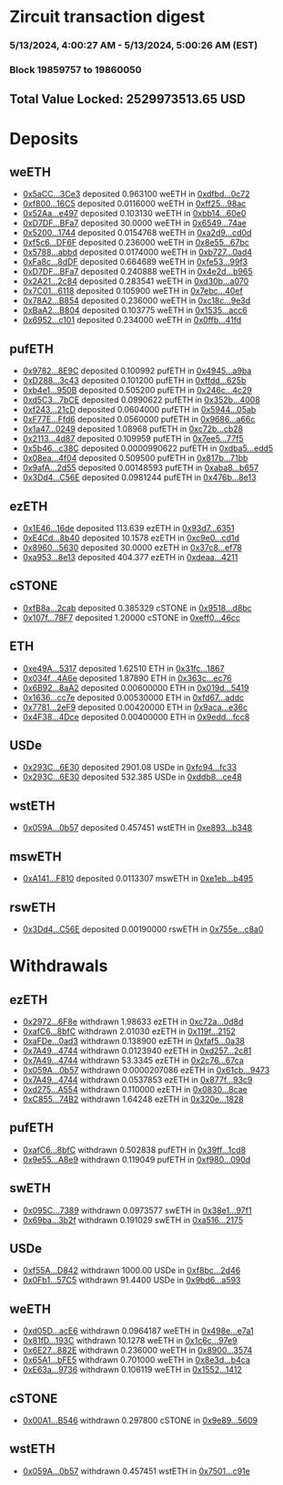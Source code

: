 # Zircuit transaction digest
### 5/13/2024, 4:00:27 AM - 5/13/2024, 5:00:26 AM (EST)
### Block 19859757 to 19860050

## Total Value Locked: 2529973513.65 USD

# Deposits
## weETH
- [0x5aCC...3Ce3](https://etherscan.io/address/0x5aCCD75a0CaA1ac978d0Ed84e348807193bA3Ce3) deposited 0.963100 weETH in [0xdfbd...0c72](https://etherscan.io/tx/0x5aCCD75a0CaA1ac978d0Ed84e348807193bA3Ce3)
- [0xf800...16C5](https://etherscan.io/address/0xf8005229112B27d2C0e6eDE8ceAA33BF745a16C5) deposited 0.0116000 weETH in [0xff25...98ac](https://etherscan.io/tx/0xf8005229112B27d2C0e6eDE8ceAA33BF745a16C5)
- [0x52Aa...e497](https://etherscan.io/address/0x52Aa899454998Be5b000Ad077a46Bbe360F4e497) deposited 0.103130 weETH in [0xbb14...60e0](https://etherscan.io/tx/0x52Aa899454998Be5b000Ad077a46Bbe360F4e497)
- [0xD7DF...BFa7](https://etherscan.io/address/0xD7DF7E085214743530afF339aFC420c7c720BFa7) deposited 30.0000 weETH in [0x6549...74ae](https://etherscan.io/tx/0xD7DF7E085214743530afF339aFC420c7c720BFa7)
- [0x5200...1744](https://etherscan.io/address/0x5200F70Ef1eB10EcC64dF1B1b6BfabF5e3001744) deposited 0.0154768 weETH in [0xa2d9...cd0d](https://etherscan.io/tx/0x5200F70Ef1eB10EcC64dF1B1b6BfabF5e3001744)
- [0xf5c6...DF6F](https://etherscan.io/address/0xf5c66ADA9D59D7632c4Dc74fD6dD6b9f8242DF6F) deposited 0.236000 weETH in [0x8e55...67bc](https://etherscan.io/tx/0xf5c66ADA9D59D7632c4Dc74fD6dD6b9f8242DF6F)
- [0x5788...abbd](https://etherscan.io/address/0x578877846eDa54769A8436A4E8F772CC26bcabbd) deposited 0.0174000 weETH in [0xb727...0ad4](https://etherscan.io/tx/0x578877846eDa54769A8436A4E8F772CC26bcabbd)
- [0xFa8c...8dDF](https://etherscan.io/address/0xFa8cbf3693a4dC353A96c6055D17a65eDd698dDF) deposited 0.664689 weETH in [0xfe53...99f3](https://etherscan.io/tx/0xFa8cbf3693a4dC353A96c6055D17a65eDd698dDF)
- [0xD7DF...BFa7](https://etherscan.io/address/0xD7DF7E085214743530afF339aFC420c7c720BFa7) deposited 0.240888 weETH in [0x4e2d...b965](https://etherscan.io/tx/0xD7DF7E085214743530afF339aFC420c7c720BFa7)
- [0x2A21...2c84](https://etherscan.io/address/0x2A215BeE82F7fdF18B09b370E7E7eE65D7692c84) deposited 0.283541 weETH in [0xd30b...a070](https://etherscan.io/tx/0x2A215BeE82F7fdF18B09b370E7E7eE65D7692c84)
- [0x7C01...6118](https://etherscan.io/address/0x7C01b6bE347CcEd9992Aa8a7CEbd32f9CC316118) deposited 0.105900 weETH in [0x7ebc...40ef](https://etherscan.io/tx/0x7C01b6bE347CcEd9992Aa8a7CEbd32f9CC316118)
- [0x78A2...B854](https://etherscan.io/address/0x78A2D90806D4B9C0e1f3e0b21f4a75Ae5d6eB854) deposited 0.236000 weETH in [0xc18c...9e3d](https://etherscan.io/tx/0x78A2D90806D4B9C0e1f3e0b21f4a75Ae5d6eB854)
- [0xBaA2...B804](https://etherscan.io/address/0xBaA23CF6F01fCf652E19c04Ad6dDE4fcF199B804) deposited 0.103775 weETH in [0x1535...acc6](https://etherscan.io/tx/0xBaA23CF6F01fCf652E19c04Ad6dDE4fcF199B804)
- [0x6952...c101](https://etherscan.io/address/0x695273A035fDf4a0Cf25e14f207706D3C9B3c101) deposited 0.234000 weETH in [0x0ffb...41fd](https://etherscan.io/tx/0x695273A035fDf4a0Cf25e14f207706D3C9B3c101)
## pufETH
- [0x9782...8E9C](https://etherscan.io/address/0x97820f5bbD8DCcaF8267Fd0eE91AcE19f1f68E9C) deposited 0.100992 pufETH in [0x4945...a9ba](https://etherscan.io/tx/0x97820f5bbD8DCcaF8267Fd0eE91AcE19f1f68E9C)
- [0xD288...3c43](https://etherscan.io/address/0xD2887F28569e624d721240392b8176f592913c43) deposited 0.101200 pufETH in [0xffdd...625b](https://etherscan.io/tx/0xD2887F28569e624d721240392b8176f592913c43)
- [0xb4e1...950B](https://etherscan.io/address/0xb4e1fb9aD5A3f277B04Cd7A900742b16958F950B) deposited 0.505200 pufETH in [0x246c...4c29](https://etherscan.io/tx/0xb4e1fb9aD5A3f277B04Cd7A900742b16958F950B)
- [0xd5C3...7bCE](https://etherscan.io/address/0xd5C38625d05b58C67baeA227f29dfe23EBDE7bCE) deposited 0.0990622 pufETH in [0x352b...4008](https://etherscan.io/tx/0xd5C38625d05b58C67baeA227f29dfe23EBDE7bCE)
- [0xf243...21cD](https://etherscan.io/address/0xf2436E4A36F761DeCA7d7bB2D3957f989FDd21cD) deposited 0.0604000 pufETH in [0x5944...05ab](https://etherscan.io/tx/0xf2436E4A36F761DeCA7d7bB2D3957f989FDd21cD)
- [0xF77E...Ffd6](https://etherscan.io/address/0xF77E101E5eaE3fb509A93bC0b2612462ea01Ffd6) deposited 0.0560000 pufETH in [0x9686...a66c](https://etherscan.io/tx/0xF77E101E5eaE3fb509A93bC0b2612462ea01Ffd6)
- [0x1a47...0249](https://etherscan.io/address/0x1a47Ef7e41E3ac6e7f9612F697E69F8D0D9F0249) deposited 1.08968 pufETH in [0xc72b...cb28](https://etherscan.io/tx/0x1a47Ef7e41E3ac6e7f9612F697E69F8D0D9F0249)
- [0x2113...4d87](https://etherscan.io/address/0x2113fbbb7173B443E6888ca79FD57E84D75C4d87) deposited 0.109959 pufETH in [0x7ee5...77f5](https://etherscan.io/tx/0x2113fbbb7173B443E6888ca79FD57E84D75C4d87)
- [0x5b46...c38C](https://etherscan.io/address/0x5b46aF52a719C26E466eC9C1F78F899070D8c38C) deposited 0.0000990622 pufETH in [0xdba5...edd5](https://etherscan.io/tx/0x5b46aF52a719C26E466eC9C1F78F899070D8c38C)
- [0x08ea...4f04](https://etherscan.io/address/0x08eaCc525Be8B18deaFef8456e5D255345aD4f04) deposited 0.509500 pufETH in [0x817b...71bb](https://etherscan.io/tx/0x08eaCc525Be8B18deaFef8456e5D255345aD4f04)
- [0x9afA...2d55](https://etherscan.io/address/0x9afA69bD88eae4B4f4e0Ad9Be2DBEF76113c2d55) deposited 0.00148593 pufETH in [0xaba8...b657](https://etherscan.io/tx/0x9afA69bD88eae4B4f4e0Ad9Be2DBEF76113c2d55)
- [0x3Dd4...C56E](https://etherscan.io/address/0x3Dd4F8a2A689f7CcBa3E065EDfF866F36230C56E) deposited 0.0981244 pufETH in [0x476b...8e13](https://etherscan.io/tx/0x3Dd4F8a2A689f7CcBa3E065EDfF866F36230C56E)
## ezETH
- [0x1E46...16de](https://etherscan.io/address/0x1E4638de9088E6dCD970538F4C8A4020F36C16de) deposited 113.639 ezETH in [0x93d7...6351](https://etherscan.io/tx/0x1E4638de9088E6dCD970538F4C8A4020F36C16de)
- [0xE4Cd...8b40](https://etherscan.io/address/0xE4Cde89434732aE46d3cC124fC0215D523F08b40) deposited 10.1578 ezETH in [0xc9e0...cd1d](https://etherscan.io/tx/0xE4Cde89434732aE46d3cC124fC0215D523F08b40)
- [0x8960...5630](https://etherscan.io/address/0x89606291aC7112f82CFaC5Af5d9e2D2972965630) deposited 30.0000 ezETH in [0x37c8...ef78](https://etherscan.io/tx/0x89606291aC7112f82CFaC5Af5d9e2D2972965630)
- [0xa953...8e13](https://etherscan.io/address/0xa953199f569B65977b649c428dF7883CB2378e13) deposited 404.377 ezETH in [0xdeaa...4211](https://etherscan.io/tx/0xa953199f569B65977b649c428dF7883CB2378e13)
## cSTONE
- [0xfB8a...2cab](https://etherscan.io/address/0xfB8ab51820e883A93e366d6B7E43FF34B6232cab) deposited 0.385329 cSTONE in [0x9518...d8bc](https://etherscan.io/tx/0xfB8ab51820e883A93e366d6B7E43FF34B6232cab)
- [0x107f...78F7](https://etherscan.io/address/0x107f62c0685A388B1AF2B38e270fdd54B3B978F7) deposited 1.20000 cSTONE in [0xeff0...46cc](https://etherscan.io/tx/0x107f62c0685A388B1AF2B38e270fdd54B3B978F7)
## ETH
- [0xe49A...5317](https://etherscan.io/address/0xe49A17027f20c2db757e6522Db370B88221E5317) deposited 1.62510 ETH in [0x31fc...1867](https://etherscan.io/tx/0xe49A17027f20c2db757e6522Db370B88221E5317)
- [0x034f...4A6e](https://etherscan.io/address/0x034fE4a812DEefb9d4B27403353100d7B7A24A6e) deposited 1.87890 ETH in [0x363c...ec76](https://etherscan.io/tx/0x034fE4a812DEefb9d4B27403353100d7B7A24A6e)
- [0x6B92...8aA2](https://etherscan.io/address/0x6B921f23D2d55e69E6545da44C2b624fDD108aA2) deposited 0.00600000 ETH in [0x019d...5419](https://etherscan.io/tx/0x6B921f23D2d55e69E6545da44C2b624fDD108aA2)
- [0x1636...cc7e](https://etherscan.io/address/0x1636439713F3F1461D2CBa34eb86eD20D3c1cc7e) deposited 0.00530000 ETH in [0xfd67...addc](https://etherscan.io/tx/0x1636439713F3F1461D2CBa34eb86eD20D3c1cc7e)
- [0x7781...2eF9](https://etherscan.io/address/0x77819Cb806bC77C2e1C0c4B3caD4aAE3E0D22eF9) deposited 0.00420000 ETH in [0x9aca...e36c](https://etherscan.io/tx/0x77819Cb806bC77C2e1C0c4B3caD4aAE3E0D22eF9)
- [0x4F38...4Dce](https://etherscan.io/address/0x4F387ec28460968d79703C96C7d42786f5f64Dce) deposited 0.00400000 ETH in [0x9edd...fcc8](https://etherscan.io/tx/0x4F387ec28460968d79703C96C7d42786f5f64Dce)
## USDe
- [0x293C...6E30](https://etherscan.io/address/0x293C6937D8D82e05B01335F7B33FBA0c8e256E30) deposited 2901.08 USDe in [0xfc94...fc33](https://etherscan.io/tx/0x293C6937D8D82e05B01335F7B33FBA0c8e256E30)
- [0x293C...6E30](https://etherscan.io/address/0x293C6937D8D82e05B01335F7B33FBA0c8e256E30) deposited 532.385 USDe in [0xddb8...ce48](https://etherscan.io/tx/0x293C6937D8D82e05B01335F7B33FBA0c8e256E30)
## wstETH
- [0x059A...0b57](https://etherscan.io/address/0x059A1BD68Ff83cf104aC8A2E5C746fB7eBad0b57) deposited 0.457451 wstETH in [0xe893...b348](https://etherscan.io/tx/0x059A1BD68Ff83cf104aC8A2E5C746fB7eBad0b57)
## mswETH
- [0xA141...F810](https://etherscan.io/address/0xA1411c844D09C5818Cfa5C95e10c5e41C05CF810) deposited 0.0113307 mswETH in [0xe1eb...b495](https://etherscan.io/tx/0xA1411c844D09C5818Cfa5C95e10c5e41C05CF810)
## rswETH
- [0x3Dd4...C56E](https://etherscan.io/address/0x3Dd4F8a2A689f7CcBa3E065EDfF866F36230C56E) deposited 0.00190000 rswETH in [0x755e...c8a0](https://etherscan.io/tx/0x3Dd4F8a2A689f7CcBa3E065EDfF866F36230C56E)
# Withdrawals
## ezETH
- [0x2972...6F8e](https://etherscan.io/address/0x29725754fb73EAf02d15CfFd5ca9bbAaC56e6F8e) withdrawn 1.98633 ezETH in [0xc72a...0d8d](https://etherscan.io/tx/0x29725754fb73EAf02d15CfFd5ca9bbAaC56e6F8e)
- [0xafC6...8bfC](https://etherscan.io/address/0xafC68FeA4556cE538A27804aE82F7E601dF38bfC) withdrawn 2.01030 ezETH in [0x119f...2152](https://etherscan.io/tx/0xafC68FeA4556cE538A27804aE82F7E601dF38bfC)
- [0xaFDe...0ad3](https://etherscan.io/address/0xaFDe57fe30e4dA2498741f22b2cF1F0cBf850ad3) withdrawn 0.138900 ezETH in [0xfaf5...0a38](https://etherscan.io/tx/0xaFDe57fe30e4dA2498741f22b2cF1F0cBf850ad3)
- [0x7A49...4744](https://etherscan.io/address/0x7A493Be5c2ce014cD049Bf178a1ac0Db1B434744) withdrawn 0.0123940 ezETH in [0xd257...2c81](https://etherscan.io/tx/0x7A493Be5c2ce014cD049Bf178a1ac0Db1B434744)
- [0x7A49...4744](https://etherscan.io/address/0x7A493Be5c2ce014cD049Bf178a1ac0Db1B434744) withdrawn 53.3345 ezETH in [0x2c76...67ca](https://etherscan.io/tx/0x7A493Be5c2ce014cD049Bf178a1ac0Db1B434744)
- [0x059A...0b57](https://etherscan.io/address/0x059A1BD68Ff83cf104aC8A2E5C746fB7eBad0b57) withdrawn 0.0000207086 ezETH in [0x61cb...9473](https://etherscan.io/tx/0x059A1BD68Ff83cf104aC8A2E5C746fB7eBad0b57)
- [0x7A49...4744](https://etherscan.io/address/0x7A493Be5c2ce014cD049Bf178a1ac0Db1B434744) withdrawn 0.0537853 ezETH in [0x877f...93c9](https://etherscan.io/tx/0x7A493Be5c2ce014cD049Bf178a1ac0Db1B434744)
- [0xd275...A554](https://etherscan.io/address/0xd275e4600b474B8B3ebF79A400301dE0d3a8A554) withdrawn 0.110000 ezETH in [0x0830...8cae](https://etherscan.io/tx/0xd275e4600b474B8B3ebF79A400301dE0d3a8A554)
- [0xC855...74B2](https://etherscan.io/address/0xC855075817f02C6ad111bb57D1a7ccA7a24674B2) withdrawn 1.64248 ezETH in [0x320e...1828](https://etherscan.io/tx/0xC855075817f02C6ad111bb57D1a7ccA7a24674B2)
## pufETH
- [0xafC6...8bfC](https://etherscan.io/address/0xafC68FeA4556cE538A27804aE82F7E601dF38bfC) withdrawn 0.502838 pufETH in [0x39ff...1cd8](https://etherscan.io/tx/0xafC68FeA4556cE538A27804aE82F7E601dF38bfC)
- [0x9e55...A8e9](https://etherscan.io/address/0x9e557afD3982f4d93DBFe418E06f1DBF9c97A8e9) withdrawn 0.119049 pufETH in [0xf980...090d](https://etherscan.io/tx/0x9e557afD3982f4d93DBFe418E06f1DBF9c97A8e9)
## swETH
- [0x095C...7389](https://etherscan.io/address/0x095C6f9A0d964043F18C6c40b29B218a47be7389) withdrawn 0.0973577 swETH in [0x38e1...97f1](https://etherscan.io/tx/0x095C6f9A0d964043F18C6c40b29B218a47be7389)
- [0x69ba...3b2f](https://etherscan.io/address/0x69baCa35A16Eb28D11144393a8aF760761453b2f) withdrawn 0.191029 swETH in [0xa516...2175](https://etherscan.io/tx/0x69baCa35A16Eb28D11144393a8aF760761453b2f)
## USDe
- [0xf55A...D842](https://etherscan.io/address/0xf55A9be6D33e89690Ae3A68EDF00080e4700D842) withdrawn 1000.00 USDe in [0xf8bc...2d46](https://etherscan.io/tx/0xf55A9be6D33e89690Ae3A68EDF00080e4700D842)
- [0x0Fb1...57C5](https://etherscan.io/address/0x0Fb1DaA93da82262b0dC0eAa1072D5F02d3f57C5) withdrawn 91.4400 USDe in [0x9bd6...a593](https://etherscan.io/tx/0x0Fb1DaA93da82262b0dC0eAa1072D5F02d3f57C5)
## weETH
- [0xd05D...acE6](https://etherscan.io/address/0xd05DeD06721dF8711f21321B89324bbf6f03acE6) withdrawn 0.0964187 weETH in [0x498e...e7a1](https://etherscan.io/tx/0xd05DeD06721dF8711f21321B89324bbf6f03acE6)
- [0x81fD...193C](https://etherscan.io/address/0x81fD15828309E247d4848cDC47fE0E3e2616193C) withdrawn 10.1278 weETH in [0x1c6c...97e9](https://etherscan.io/tx/0x81fD15828309E247d4848cDC47fE0E3e2616193C)
- [0x6E27...882E](https://etherscan.io/address/0x6E276c9194ab65BB893D981886e7D3C0EdeC882E) withdrawn 0.236000 weETH in [0x8900...3574](https://etherscan.io/tx/0x6E276c9194ab65BB893D981886e7D3C0EdeC882E)
- [0x65A1...bFE5](https://etherscan.io/address/0x65A1BA6b19Ee8B4E8B03b162437afdbaCD56bFE5) withdrawn 0.701000 weETH in [0x8e3d...b4ca](https://etherscan.io/tx/0x65A1BA6b19Ee8B4E8B03b162437afdbaCD56bFE5)
- [0xE63a...9736](https://etherscan.io/address/0xE63a6949f10c53712b5eBfeab05E49b325Dd9736) withdrawn 0.106119 weETH in [0x1552...1412](https://etherscan.io/tx/0xE63a6949f10c53712b5eBfeab05E49b325Dd9736)
## cSTONE
- [0x00A1...B546](https://etherscan.io/address/0x00A1d7833e893b35fbE0939d7215c54C74f1B546) withdrawn 0.297800 cSTONE in [0x9e89...5609](https://etherscan.io/tx/0x00A1d7833e893b35fbE0939d7215c54C74f1B546)
## wstETH
- [0x059A...0b57](https://etherscan.io/address/0x059A1BD68Ff83cf104aC8A2E5C746fB7eBad0b57) withdrawn 0.457451 wstETH in [0x7501...c91e](https://etherscan.io/tx/0x059A1BD68Ff83cf104aC8A2E5C746fB7eBad0b57)

